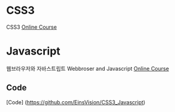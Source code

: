 # CSS3
CSS3
[Online Course](https://opentutorials.org/course/2418) 

# Javascript
웹브라우저와 자바스트립트
Webbroser and Javascript
[Online Course](https://opentutorials.org/course/1375)

## Code 
[Code] (https://github.com/EinsVision/CSS3_Javascript) 
